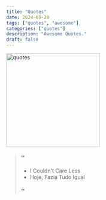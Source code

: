 ```yaml
---
title: "Quotes"
date: 2024-05-20
tags: ["quotes", "awesome"]
categories: ["quotes"]
description: "Awesome Quotes."
draft: false
---
```


<img src="https://img.freepik.com/free-vector/6-quotation-marks-signs_78370-917.jpg?w=1380&t=st=1716246528~exp=1716247128~hmac=ddf355ee31df61c160ba95ee98fd3d317b13da50f930a4d73fdbaf44e6c60d98" alt="quotes" width="250" height="250">

> #### ''
> - I Couldn't Care Less
> - Hoje, Fazia Tudo Igual
> #### ''